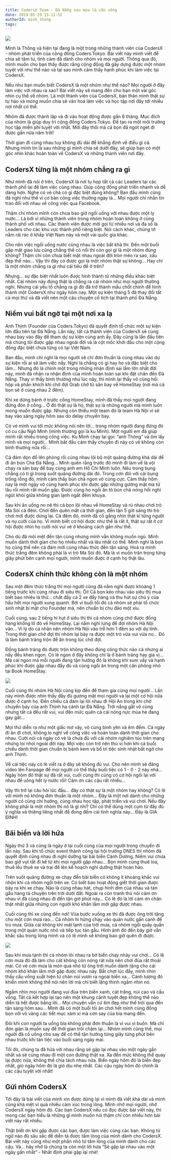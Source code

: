 ```yaml
---
title: CodersX Team - Đà Nẵng sau mưa là cầu vồng
date: 2019-05-29 15:11:52
authorId: minh_thong
tags:
---
```


![](https://res.cloudinary.com/djeghcumw/image/upload/f_auto/v1559118388/blog/team-3_resized.jpg)

Mình là Thông và hiện tại đang là một trong những thành viên của CodersX - nhóm phát triển của cộng đồng Coders.Tokyo. Bài viết này mình viết để chia sẽ tâm tư, tình cảm đã dành cho nhóm và mọi người. Thông qua đó, mình muốn cho bạn thấy được rằng cộng đồng đã gây dựng được một nhóm tuyệt vời như thế nào và tại sao mình cảm thấy hạnh phúc khi làm việc tại CodersX.

<!-- more -->

Nếu như bạn muốn biết CodersX là một nhóm như thế nào? Mọi người ở đây làm việc với nhau ra sao? Bài viết này sẽ mang đến cho bạn một vài góc nhìn cụ thể về nhóm. Là một thành viên của CodersX, bản thân mình thật sự tự hào và mong muốn chia sẽ văn hoá làm việc và học tập nơi đây tới nhiều nơi nhất có thể.

Nhóm đã được thành lập và đi vào hoạt động được gần 6 tháng. Mục đích của nhóm là giúp duy trì cộng đồng Coders.Tokyo. Để tạo ra một môi trường học tập miễn phí tuyệt vời nhất. Mới đây thôi mà cả bọn đã ngót ngét đi được gần nửa năm trời!

Thời gian đi cùng nhau tuy không đủ dài để khẳng định về điều gì cả. Nhưng mình tin là sau những gì mình chia sẽ dưới đây, sẽ giúp bạn có một góc nhìn khác hoàn toàn về CodersX và những thành viên nơi đây.

## CodersX từng là một nhóm chẳng ra gì

Như mình đã nói ở trên, CodersX là nơi tụ họp tất cả các Leaders tại các thành phố lại để làm việc cùng nhau. Giúp cộng đồng phát triển nhanh và dễ dàng hơn. Nghe có vẻ chả có gì đặc biệt đúng không? Ban đầu mình cũng đã nghỉ như thế vì cơ bản công việc thường ngày là… Mọi người chỉ nhắn tin trao đổi với nhau về công việc qua Facebook.

Thậm chí nhóm mình còn chưa bao giờ ngồi uống với nhau được một ly nước… Là bởi vì những thành viên trong nhóm hoàn toàn không ở cùng thành phố với nhau. Các thành viên được mời gọi từ nhiều nơi và đa số là Leaders cho các khu vực thành phố riêng biệt. Nói cách khác, chúng tớ nằm rải rác ở khắp Việt Nam này và một vài quốc gia khác.

Cho nên việc ngồi uống nước cùng nhau là việc bất khả thi. Đến một buổi gặp mặt giao lưu cũng chẳng thể có nổi thì còn gọi gì là một nhóm đúng không? Thậm chí còn chưa biết mặt nhau ngoài đời tròn méo ra sao, xấu đẹp thế nào… Vậy thì đây có được gọi là một nhóm thật sự không… Hay chỉ là một nhóm chẳng ra gì như cái tiêu đề ở trên?

Nhưng… sự đặc biệt nhất luôn được hình thành từ những điều khác biệt nhất. Cái nhóm này đúng thật là chẳng ra cái nhóm như mọi người thường nghỉ. Nhưng cái yếu tố chẳng ra gì đó đã trở thành mấu chốt chính để hình thành một CodersX như ngày hôm nay. Một sự kiện tháng 5 đã thay đổi tất cả mọi thứ và đã viết nên một câu chuyện cổ tích tại thành phố Đà Nẵng.

## Niềm vui bất ngờ tại một nơi xa lạ

Anh Thịnh (Founder của Coders.Tokyo) đã quyết định tổ chức một sự kiện lớn đầu tiên tại Đà Nẵng. Lần này, tất cả thành viên của CodersX sẽ cùng nhau bay vào đây để tham dự sự kiện cùng anh ấy. Đây cũng là lần đầu tiên mà chúng tôi được gặp nhau ngoài đời và là cột mốc khởi đầu cho một cộng đồng đặc biệt chưa từng có tại Việt Nam.

Ban đầu, mình chỉ nghỉ là mọi người sẽ chỉ đơn thuần là cùng nhau vào dự sự kiện rồi ai sẽ làm việc nấy. Nghỉ là chẳng có gì hay ho và đặc biệt cho lắm… Nhưng đó là chính một trong những nhận định sai lầm lớn nhất đời này, mình đã nhận ra nhận định của mình hoàn toàn sai khi đặt chân đến Đà Nẵng. Thay vì thấy bình thường như lúc nãy, thì mình lại thấy vô cùng hồi hộp và phấn khích khi chờ đợi Grab chở từ sân bay về HomeStay (nơi mà cả bọn sẽ ở cùng nhau 2 đêm).

Khi xe dừng bánh ở trước cổng HomeStay, mình đã thấy mọi người đang đứng đón ở cổng… Ở đó thật sự là họ, thật sự là những người mà mình luôn mong muốn được gặp. Nhưng còn thiếu một team đó là team Hà Nội vì sẽ bay vào sáng ngày hôm sau do delay chuyến bay.

Có vẻ mình vui tới mức không nói nên lời… trong nhóm người đang đứng đó có cu cậu Ngô Minh (mình thường gọi là ku Minh). Một người em đã giúp mình rất nhiều trong công việc. Ku Minh chạy lại gọi: “anh Thông” và ôm lấy mình và mọi người… Mình bắt đầu cảm thấy chuyến đi này có vẻ không còn bình thường nữa rồi…

Cả đám dọn đồ lên phòng rồi cùng nhau lội bộ một quảng đường khá dài để đi ăn bún Chả Đà Nẵng… Mình quên rằng trước đó mình đi làm về là vội chạy ra sân bay để bay cùng anh em Hồ Chí Minh luôn. Nêu trong bụng chẳng có tí gì trong suốt quảng đường dài đó. Trong cơn đói với cái bụng trống rỗng đó, mình cảm thấy bún chả ngon vô cùng cực. Cảm thấy hôm nay là một ngày vô cùng hạnh phúc khi được gặp những gương mặt mà từ lâu rồi mình rất muốn gặp. Được cùng họ ngồi ăn tô bún chả nóng hổi nghi ngút khói giữa không gian lạnh ngắt đêm khuya.

Sau khi ăn uống no nê thì cả bọn lôi nhau về HomeStay và rủ nhau chơi trò Ma Sói cả đêm. Chơi đến quên mất cả thời gian, đến tận 5 giờ sáng thì trò chơi mới được dừng lại. Cả đêm đó, mình đã cố gắng nhìn thật kĩ từng người và nụ cười của họ. Vì mình biết cơ hội được như thế là rất ít, thật sự rất ít cơ hội được nhìn họ cười nói vui vẻ ở khoảng cách gần như thế.

Cho dù đã mõi mệt đến tận cùng nhưng mình vẫn không muốn ngủ. Mình muốn dành thời gian cho họ nhiều nhất và lâu nhất có thể. Mình nghỉ là bọn họ cũng thế nên cả đám mới cùng nhau thức đến tận sáng. Hoá ra mình thức trắng đêm không phải là vì trò Ma Sói đó. Mà là vì muốn trân trọng từng giây phút bên cạnh mọi người, mình muốn được ở cạnh họ thật lâu.

## CodersX chính thức không còn là một nhóm

Sau một đêm thức trắng thì mọi người cũng đã nằm nghỉ được khoảng 1 tiếng trước khi cùng nhau đi siêu thị. Ôi! Cả bọn kéo nhau vào siêu thị mua biết bao nhiêu là thứ… chất đầy cả 2 xe đẩy hàng và thu hút sự chú ý của hầu hết mọi người xung quanh. Bởi vì buổi tối đó cả nhóm sẽ phải tổ chức sinh nhật bí mặt cho Founder mà, nên chuẩn bị chu đáo một xíu.

Cuối cùng, sau 2 tiếng hì hụt ở siêu thị thì cả nhóm cũng chở được đống hàng khổng lồ đó về HomeStay. Lại nằm nghỉ lưng để đợi nhóm Hà Nội vào… Vì lý do cá nhân nên nhóm Hà Nội vào trễ hơn 1 đêm so với dự tính. Trong thời gian chờ đợi thì nhóm lại bày ra được một trò vừa vui vừa no… Đó là làm bánh tráng trộn để ăn trong lúc chờ đợi.

Đống bánh tráng đó được trộn không theo đúng công thức nào cả nhưng ai nấy đều khen ngon. Có lẻ ngon ở đây không chỉ là ở bánh tráng hay gia vị… Mà cái ngon mà mỗi người đang tận hưởng đó là không khí sum vầy và hạnh phúc khi được gặp nhau đầy đủ và cùng ngồi ăn trong một căn phòng nhỏ tại Book HomeStay.

![](https://res.cloudinary.com/djeghcumw/image/upload/f_auto/v1558792552/blog/one.jpg)

Cuối cùng thì nhóm Hà Nội cũng kịp đến để tham gia cùng mọi người… Lần này mình được nhìn thấy đầy đủ gương mặt mọi người và lại một cơ hội nữa được ở cạnh họ. Đến chiều cả đám lại lôi nhau đi Hội An trong khi chờ chuyến bay của anh Thịnh hạ cánh tại Đà Nẵng. Trời nắng gắt vô cùng nhưng tất cả đều rất vui, vui đến mức quên cả cái nóng nực mùa hè đang gay gắt…

Mọi thứ diễn ra như một giấc mơ vậy, vô cùng bình yên và êm đềm. Cả ngày đi ăn đi chơi, không lo nghĩ về công việc và hoàn toàn dành thời gian cho nhau. Cười nói cả ngày có vẻ là chưa đủ với cái nhóm nghiêm túc trên mạng nhưng loi nhoi ngoài đời này. Mọi việc còn trở nên thú vị hơn khi cả buổi chiều dành thời gian chuẩn bị bánh kem và bố trí tiệc sinh nhật bất ngờ cho anh Thịnh.

Về cái tiệc này có lẽ viết ra ở đây sẽ không đủ vui. Cho nên mình sẽ đăng video lên Fanpage để mọi người có thể thấy buổi tiệc có 1 - 0 - 2 này nhá… Ngày hôm đó thật sự đã rất vui, cuối cùng thì cũng có cơ hội ngồi lại với nhau để uống hết ly nước rồi! Cảm ơn các cậu rất nhiều…

Vậy thì trở lại câu hỏi lúc đầu… đây có thật sự là một nhóm hay không? Có lẽ với mình nó không đơn thuần là một nhóm… Đây là một nơi dành cho những người có cùng chí hướng, cùng nhau học tập, phát triển và vui chơi. Nếu đây không phải là một nhóm thì nó là gì nhỉ? Chỉ có thể dùng một cụm từ đầy đủ ý nghĩa và thiêng liêng nhất để đong đếm cái tình nghĩa này… Đây là GIA ĐÌNH!

## Bãi biển và lời hứa

Ngày thứ 3 và cũng là ngày ở lại cuối cùng của mọi người trong chuyến đi lần này. Sau khi tổ chức event thành công tại hội trường DNES thì nhóm đã quyết định cùng nhau đi nghỉ dưỡng tại bãi biển Cảnh Dương. Niềm vui chưa bao giờ vụt tắt đi kể từ khi mọi người gặp nhau… Bọn mình cùng thuê loa, thuê lều thuê xe và trại để lên kế hoạch nghỉ dưỡng thật hoàn hảo.

Trên suốt quãng đường xe chạy đến bãi biễn có không ít khoảng khắc vui nhộn khi cả nhóm ngồi trên xe. Có biết bao hoạt động giết thời gian được bày ra khi xe chạy. Nào là cùng nhau hát, chụp hình dìm của nhau và tán gẫu hàng tá chuyện trên trời dưới đất. Ngoài ra còn tranh thủ nói cảm ơn nhau vì đã cùng nhau đi đến tận giờ phút này… Có lẽ đó là lời cảm ơn chân thật nhất giữa những con người khó khăn lắm mới gặp được nhau.

Cuối cùng thì xe cũng đến nơi! Vừa bước xuống xe thì đã được ông trời tặng cho một cơn mưa rào… Cả nhóm hí hửng chạy vào quán nước gần cạnh để trú mưa. Giữa cái không khí mát lạnh của trời mưa, cả nhóm ngồi quây quần trong một quán nước nhỏ và tiếp tục tán gẫu. Hình ảnh đó đến bây giờ vẫn khắc sâu trong lòng mình và có lẽ mình sẽ không bao giờ quên đi được.

![](https://res.cloudinary.com/djeghcumw/image/upload/f_auto/v1559119180/blog/team_1_resized.jpg)

Sau khi mưa tạnh thì cả nhóm lôi nhau ra bờ biển chạy nhảy vui chơi… Có lẽ cơn mưa đó đã làm cho cát không còn nóng rát nữa nên chơi đùa rất thoải mái. Có vẻ cơn mưa là món quà nhỏ từ ông trời muốn dành tặng cho cái nhóm khó khăn lắm mới gặp được nhau này. Bất chợt lúc đấy, mình nhìn thấy cầu vồng xuất hiện từ chân núi vươn ra ngoài biển xa… Cảnh tượng đó khiến mình không thể nói nên lời mà chỉ biết lặng thinh ngắm nhìn nó.

Ngắm nhìn mọi người đang vui đùa trên biển xanh, cát trắng, núi cao và cầu vồng. Tất cả kết hợp lại tạo nên một khung cảnh tuyệt đẹp không thể nào diễn tả hết được bằng lời… Mọi chuyện vẫn cứ êm đẹp như thế trôi qua đến tận sáng hôm sau… Mình đã có một buổi tối ăn chơi hết mình cùng đồng bọn với vô vàng các tiết mục xàm xí mà cơn say của bia mang đến.

Đôi khi con người ta uống bia không phải đơn thuần là vì vui vì buồn. Mà chỉ đơn giản là muốn say để thời gian trôi chậm lại… Nhóm mình cũng thế, mọi người đã cố uống cho say để có thể tận hưởng từng giây từng phút bên nhau trước khi tàn tiệc vào buổi sáng ngày mai.

Tối đó, chúng ta đã hứa với nhau rằng sẽ gặp lại nhau vào một ngày gần nhất và sẽ cùng nhau đi một con đường thật xa. Xa đến mức không thể quay lại được nữa, không thể chia tách nhau nữa. Biển ngày hôm đó là biển đẹp nhất, gió ngày hôm đó là gió dịu nhẹ nhất. Các cậu ngày hôm đó chính là các cậu tuyệt vời nhất!

## Gửi nhóm CodersX

Tới đây là bài viết của mình xin được dừng lại vì mình đã viết khá dài và mình cũng khá mệt vì quá nhiều cảm xúc trong lòng. Mình nhớ mọi người, nhớ CodersX ngày hôm đó. Các bạn CodersX nếu có đọc được bài viết này, thì mong các bạn hiểu là những gì mình muốn nói thậm chí còn nhiều hơn bài viết này rất nhiều.

Thật biết ơn khi gặp được các bạn, được làm việc cùng các bạn. Không từ ngữ nào đủ sâu sắc để diễn tả được tấm lòng của mình dành cho CodersX. Bài viết này cũng như một phần nhỏ từ tấm lòng của mình dành cho các cậu. Và… hãy nhớ là chúng ta còn một lời hứa “Sẽ gặp lại nhau vào một ngày gần nhất” - Nhất định phải gặp lại nhé!
